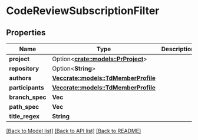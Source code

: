 # CodeReviewSubscriptionFilter

## Properties

Name | Type | Description | Notes
------------ | ------------- | ------------- | -------------
**project** | Option<[**crate::models::PrProject**](PR_Project.md)> |  | [optional]
**repository** | Option<**String**> |  | [optional]
**authors** | [**Vec<crate::models::TdMemberProfile>**](TD_MemberProfile.md) |  | 
**participants** | [**Vec<crate::models::TdMemberProfile>**](TD_MemberProfile.md) |  | 
**branch_spec** | **Vec<String>** |  | 
**path_spec** | **Vec<String>** |  | 
**title_regex** | **String** |  | 

[[Back to Model list]](../README.md#documentation-for-models) [[Back to API list]](../README.md#documentation-for-api-endpoints) [[Back to README]](../README.md)


